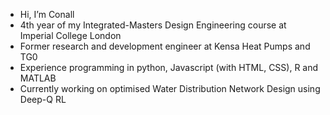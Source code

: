- Hi, I’m Conall
- 4th year of my Integrated-Masters Design Engineering course at Imperial College London
- Former research and development engineer at Kensa Heat Pumps and TG0
- Experience programming in python, Javascript (with HTML, CSS), R and MATLAB
- Currently working on optimised Water Distribution Network Design using Deep-Q RL

<!---
Conall66/Conall66 is a ✨ special ✨ repository because its `README.md` (this file) appears on your GitHub profile.
You can click the Preview link to take a look at your changes.
--->
